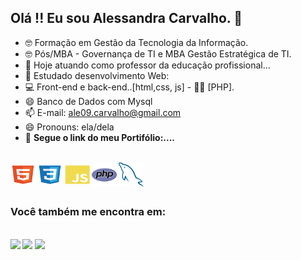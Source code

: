 ## Olá !! Eu sou Alessandra Carvalho. 👋

- 🤓 Formação em Gestão da Tecnologia da Informação.
- 🤓 Pós/MBA - Governança de TI e MBA Gestão Estratégica de TI.
- 🔭 Hoje atuando como professor da educação profissional...
- 🌱 Estudado desenvolvimento Web:
- 💻 Front-end e back-end..[html,css, js] - 🐘🐍 [PHP].
- 😄 Banco de Dados com Mysql
- 📫 E-mail: ale09.carvalho@gmail.com
- 😄 Pronouns: ela/dela
- 📂 <b>Segue o link do meu Portifólio:<b/>....

<div style="display: inline_block"><br>
  
  <img align="center" alt="Rafa-HTML" height="30" width="40" src="https://raw.githubusercontent.com/devicons/devicon/master/icons/html5/html5-original.svg">
  <img align="center" alt="Rafa-CSS" height="30" width="40" src="https://raw.githubusercontent.com/devicons/devicon/master/icons/css3/css3-original.svg">
  <img align="center" alt="Rafa-Js" height="30" width="40" src="https://raw.githubusercontent.com/devicons/devicon/master/icons/javascript/javascript-plain.svg">
  <img align="center" alt="Rafa-PHP" height="40" width="40" src="https://raw.githubusercontent.com/devicons/devicon/master/icons/php/php-original.svg">
<!--  <img align="center" alt="Rafa-Python" height="30" width="40" src="https://raw.githubusercontent.com/devicons/devicon/master/icons/python/python-original.svg"> -->
  <img align="center" alt="Rafa-mysql" height="40" width="40" src="https://raw.githubusercontent.com/devicons/devicon/master/icons/mysql/mysql-original.svg">

</div>

  ##
<div> 
  <h3>Você também me encontra em:</h3> <br/>
 <a href="https://instagram.com/ale09.carvalho" target="_blank"><img src="https://img.shields.io/badge/-Instagram-%23E4405F?style=for-the-badge&logo=instagram&logoColor=white" target="_blank"></a>
 <a href = "mailto:contatoale09.carvalho@gmail.com"><img src="https://img.shields.io/badge/-Gmail-%23333?style=for-the-badge&logo=gmail&logoColor=white" target="_blank"></a>
 <a href="https://www.linkedin.com/in/ale-carvalho-costa" target="_blank"><img src="https://img.shields.io/badge/-LinkedIn-%230077B5?style=for-the-badge&logo=linkedin&logoColor=white" target="_blank"></a> 
  
</div>

